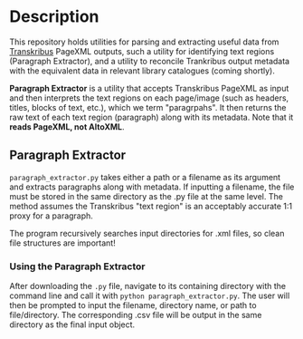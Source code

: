 # Description 

This repository holds utilities for parsing and extracting useful data from [Transkribus](transkribus.ai) PageXML outputs, such a utility for identifying text regions (Paragraph Extractor), and a utility to reconcile Trankribus output metadata with the equivalent data in relevant library catalogues (coming shortly). 

**Paragraph Extractor** is a utility that accepts Transkribus PageXML as input and then interprets the text regions on each page/image (such as headers, titles, blocks of text, etc.), which we term "paragrpahs". It then returns the raw text of each text region (paragraph) along with its metadata. Note that it **reads PageXML, not AltoXML**. 

## Paragraph Extractor

`paragraph_extractor.py` takes either a path or a filename as its argument and extracts paragraphs along with metadata. If inputting a filename, the file must be stored in the same directory as the .py file at the same level. The method assumes the Transkribus "text region" is an acceptably accurate 1:1 proxy for a paragraph. 

The program recursively searches input directories for .xml files, so clean file structures are important! 

### Using the Paragraph Extractor

After downloading the `.py` file, navigate to its containing directory with the command line and call it with `python paragraph_extractor.py`. The user will then be prompted to input the filename, directory name, or path to file/directory. The corresponding .csv file will be output in the same directory as the final input object.  



